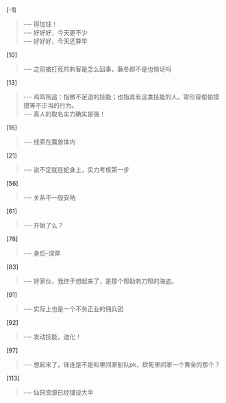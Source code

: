 
[-1] 
>--- 得加钱！<br>
>--- 好好好，今天更不少<br>
>--- 好好好，今天还算早<br>

[10] 
>--- 之前被打死的刺客是怎么回事，藤冬郎不是也惊讶吗<br>

[13] 
>--- 鸡鸣狗盗：指微不足道的技能；也指具有这类技能的人。常形容偷偷摸摸等不正当的行为。<br>
>--- 真人的取名实力确实是强！<br>

[16] 
>--- 线索在魔兽体内<br>

[21] 
>--- 说不定就在蛇身上，实力考核第一步<br>

[56] 
>--- 关系不一般安呐<br>

[61] 
>--- 开始了么？<br>

[78] 
>--- 身后–深厚<br>

[83] 
>--- 好家伙，我终于想起来了，是那个帮助刺刀帮的海盗。<br>

[91] 
>--- 实际上也是一个不务正业的佣兵团<br>

[92] 
>--- 发动技能，迪化！<br>

[97] 
>--- 想起来了，锋连是不是和里间家船队pk，砍死里间家一个黄金的那个？<br>

[113] 
>--- 仙窍资源已经铺设大半<br>
